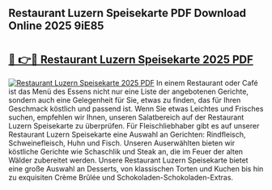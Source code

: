 ## Restaurant Luzern Speisekarte PDF Download Online 2025 9iE85

# <h2><a href="http://gcari6k.nevu.top/?p=Restaurant+Luzern+Speisekarte">🔗 👉🔴 Restaurant Luzern Speisekarte 2025 PDF</a></h2>

[![Restaurant Luzern Speisekarte 2025 PDF](https://i.imgur.com/dBaPXMq.png)](http://gcari6k.nevu.top/?p=Restaurant+Luzern+Speisekarte)
In einem Restaurant oder Café ist das Menü des Essens nicht nur eine Liste der angebotenen Gerichte, sondern auch eine Gelegenheit für Sie, etwas zu finden, das für Ihren Geschmack köstlich und passend ist. Wenn Sie etwas Leichtes und Frisches suchen, empfehlen wir Ihnen, unseren Salatbereich auf der Restaurant Luzern Speisekarte zu überprüfen. Für Fleischliebhaber gibt es auf unserer Restaurant Luzern Speisekarte eine Auswahl an Gerichten: Rindfleisch, Schweinefleisch, Huhn und Fisch. Unseren Auserwählten bieten wir köstliche Gerichte wie Schaschlik und Steak an, die im Feuer der alten Wälder zubereitet werden. Unsere Restaurant Luzern Speisekarte bietet eine große Auswahl an Desserts, von klassischen Torten und Kuchen bis hin zu exquisiten Crème Brûlée und Schokoladen-Schokoladen-Extras.
